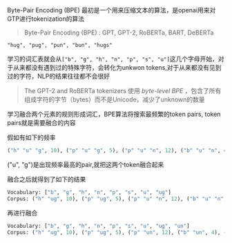 Byte-Pair Encoding (BPE) 最初是一个用来压缩文本的算法，是openai用来对GTP进行tokenization的算法

> Byte-Pair Encoding (BPE) :  GPT, GPT-2, RoBERTa, BART, DeBERTa



```
"hug", "pug", "pun", "bun", "hugs"
```

 学习的词汇表就会从`["b", "g", "h", "n", "p", "s", "u"]`这几个字母开始，对于从来都没有遇到过的特殊字符，会转化为unkwon tokens,对于从来都没有见到过的字符，NLP的结果往往都不会很好

> The GPT-2 and RoBERTa tokenizers 使用  *byte-level BPE*  ，包含了所有组成字符的字节（bytes）而不是Unicode，减少了unknown的数量 

学习融合两个元素的规则形成词汇，BPE算法将搜索最频繁的token pairs, token pairs就是需要融合的内容



假如有如下的频率

```python
("h" "u" "g", 10), ("p" "u" "g", 5), ("p" "u" "n", 12), ("b" "u" "n", 4), ("h" "u" "g" "s", 5)
```

("u", "g")是出现频率最高的pair,就把这两个token融合起来



融合之后就得到了如下的结果

```python
Vocabulary: ["b", "g", "h", "n", "p", "s", "u", "ug"]
Corpus: ("h" "ug", 10), ("p" "ug", 5), ("p" "u" "n", 12), ("b" "u" "n", 4), ("h" "ug" "s", 5)
```



再进行融合

```python
Vocabulary: ["b", "g", "h", "n", "p", "s", "u", "ug", "un"]
Corpus: ("h" "ug", 10), ("p" "ug", 5), ("p" "un", 12), ("b" "un", 4), ("h" "ug" "s", 5)
```

